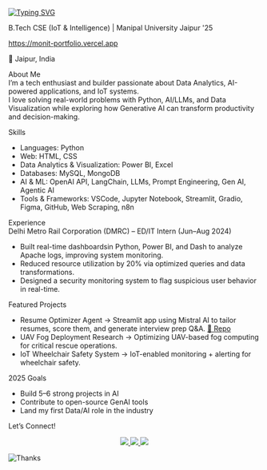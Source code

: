 <a href="https://git.io/typing-svg"><img src="https://readme-typing-svg.demolab.com?font=Fira+Code&pause=1000&width=435&lines=Hi%2C+I'm+Monit+Jangir" alt="Typing SVG" /></a>

B.Tech CSE (IoT & Intelligence) | Manipal University Jaipur '25

https://monit-portfolio.vercel.app

📍 Jaipur, India  



About Me  
I’m a tech enthusiast and builder passionate about Data Analytics, AI-powered applications, and IoT systems.  
I love solving real-world problems with Python, AI/LLMs, and Data Visualization while exploring how Generative AI can transform productivity and decision-making.  


Skills  
- Languages: Python
- Web: HTML, CSS 
- Data Analytics & Visualization: Power BI, Excel  
- Databases: MySQL, MongoDB  
- AI & ML: OpenAI API, LangChain, LLMs, Prompt Engineering, Gen AI, Agentic AI  
- Tools & Frameworks: VSCode, Jupyter Notebook, Streamlit, Gradio, Figma, GitHub, Web Scraping, n8n  


Experience  
Delhi Metro Rail Corporation (DMRC) – ED/IT Intern (Jun–Aug 2024) 
- Built real-time dashboardsin Python, Power BI, and Dash to analyze Apache logs, improving system monitoring.  
- Reduced resource utilization by 20% via optimized queries and data transformations.  
- Designed a security monitoring system to flag suspicious user behavior in real-time.  

Featured Projects  
- Resume Optimizer Agent → Streamlit app using Mistral AI to tailor resumes, score them, and generate interview prep Q&A. [🔗 Repo](https://github.com/monit-jangir/resume-optimizer)  
- UAV Fog Deployment Research → Optimizing UAV-based fog computing for critical rescue operations.
- IoT Wheelchair Safety System → IoT-enabled monitoring + alerting for wheelchair safety.  



2025 Goals  
- Build 5–6 strong projects in AI  
- Contribute to open-source GenAI tools 
- Land my first Data/AI role in the industry  


Let’s Connect!  
<p align="center">
  <a href="http://www.linkedin.com/in/monitkjangir">
    <img src="https://img.shields.io/badge/LinkedIn-Connect-blue?logo=linkedin&style=for-the-badge">
  </a>
  <a href="mailto:monit.j@outlook.com">
    <img src="https://img.shields.io/badge/Email-Contact-red?logo=gmail&style=for-the-badge">
  </a>
  <a href="https://github.com/monit-jangir">
    <img src="https://img.shields.io/badge/GitHub-Follow-black?logo=github&style=for-the-badge">
  </a>
</p>



![Thanks](https://i.imgur.com/LyHic3i.gif)
